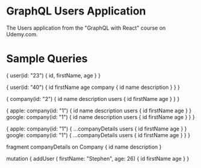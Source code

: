 # GraphQL Users Application

The Users application from the "GraphQL with React" course on Udemy.com.

# Sample Queries

{
  user(id: "23") {
    id,
    firstName,
    age
  }
}

{
  user(id: "40") {
    id
    firstName
    age
    company {
      id
      name
      description
    }
  }
}

{
  company(id: "2") {
    id
    name
    description
    users {
      id
      firstName
      age
    }
  }
}

{
  apple: company(id: "1") {
    id
    name
    description
    users {
      id
      firstName
      age
    }
  }
  google: company(id: "1") {
    id
    name
    description
    users {
      id
      firstName
      age
    }
  }
}

{
  apple: company(id: "1") {
    ...companyDetails
    users {
      id
      firstName
      age
    }
  }
  google: company(id: "1") {
    ...companyDetails
    users {
      id
      firstName
      age
    }
  }
}

fragment companyDetails on Company {
  id
  name
  description
}

mutation {
  addUser (
    firstName: "Stephen", age: 26) {
    	id
    	firstName
    	age
  	}
}
